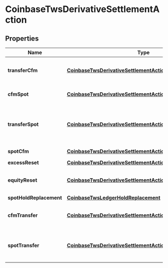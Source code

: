 
# CoinbaseTwsDerivativeSettlementAction

## Properties
Name | Type | Description | Notes
------------ | ------------- | ------------- | -------------
**transferCfm** | [**CoinbaseTwsDerivativeSettlementActionSettlementMovement**](CoinbaseTwsDerivativeSettlementActionSettlementMovement.md) | transfer USD Customer A &#x3D;&gt; ION XTP |  [optional]
**cfmSpot** | [**CoinbaseTwsDerivativeSettlementActionSettlementMovement**](CoinbaseTwsDerivativeSettlementActionSettlementMovement.md) | ION XTP -&gt; SPOT USD Customer A |  [optional]
**transferSpot** | [**CoinbaseTwsDerivativeSettlementActionSettlementMovement**](CoinbaseTwsDerivativeSettlementActionSettlementMovement.md) | Transfer USD Customer A -&gt; SPOT USD Customer A |  [optional]
**spotCfm** | [**CoinbaseTwsDerivativeSettlementActionSettlementMovement**](CoinbaseTwsDerivativeSettlementActionSettlementMovement.md) | SPOT USD to ION XTP |  [optional]
**excessReset** | [**CoinbaseTwsDerivativeSettlementActionSettlementMovement**](CoinbaseTwsDerivativeSettlementActionSettlementMovement.md) |  |  [optional]
**equityReset** | [**CoinbaseTwsDerivativeSettlementActionSettlementMovement**](CoinbaseTwsDerivativeSettlementActionSettlementMovement.md) | Opposite entry on Equity USD Customer A |  [optional]
**spotHoldReplacement** | [**CoinbaseTwsLedgerHoldReplacement**](CoinbaseTwsLedgerHoldReplacement.md) |  |  [optional]
**cfmTransfer** | [**CoinbaseTwsDerivativeSettlementActionSettlementMovement**](CoinbaseTwsDerivativeSettlementActionSettlementMovement.md) | ION XTP -&gt; Transfer USD Customer A |  [optional]
**spotTransfer** | [**CoinbaseTwsDerivativeSettlementActionSettlementMovement**](CoinbaseTwsDerivativeSettlementActionSettlementMovement.md) | SPOT USD Customer A -&gt; Transfer USD Customer A |  [optional]




